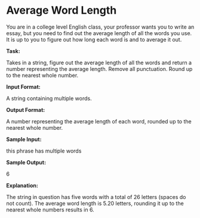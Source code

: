 
 # Average Word Length

You are in a college level English class, your professor wants you to write an essay, but you need to find out the average length of all the words you use. It is up to you to figure out how long each word is and to average it out. 

**Task:**

Takes in a string, figure out the average length of all the words and return a number representing the average length. Remove all punctuation. Round up to the nearest whole number. 

**Input Format:**

A string containing multiple words. 

**Output Format:**

A number representing the average length of each word, rounded up to the nearest whole number. 

**Sample Input:**

this phrase has multiple words 

**Sample Output:**

6

**Explanation:**
 
The string in question has five words with a total of 26 letters (spaces do not count). The average word length is 5.20 letters, rounding it up to the nearest whole numbers results in 6.